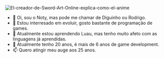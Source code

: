 ![El-creador-de-Sword-Art-Online-explica-como-el-anime](https://user-images.githubusercontent.com/50033767/187329423-7adddd19-8bf5-4af5-b901-93dbeac7f1ca.jpeg)
- 👋 Oi, sou o Noty, mas pode me chamar de Diguinho ou Rodrigo.
- 👀 Estou interresado em evoluir, gosto bastante de programação de games.
- 🌱 Atualmente estou aprendendo Luau, mas tenho muito afeto com as linguagens já aprendidas.
- 💞️ Atualmente tenho 20 anos, é mais de 6 anos de game development.
- 📫 Quero atingir meu auge aos 25 anos.

<!---
imNoty0/imNoty0 is a ✨ special ✨ repository because its `README.md` (this file) appears on your GitHub profile.
You can click the Preview link to take a look at your changes.
--->
